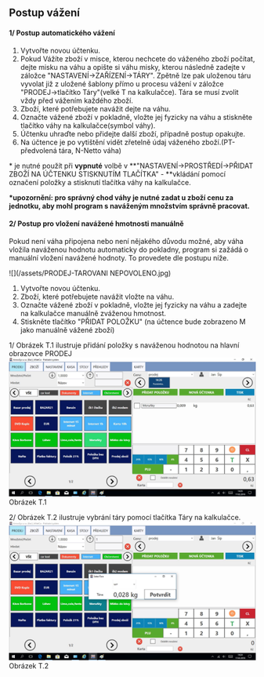 ## Postup vážení

#### 1/ Postup automatického vážení

1. Vytvořte novou účtenku.
2. Pokud Vážíte zboží v misce, kterou nechcete do váženého zboží počítat, dejte misku na váhu a opište si váhu misky, kterou následně zadejte v záložce "NASTAVENÍ-&gt;ZAŘÍZENÍ-&gt;TÁRY". Zpětně lze pak uloženou táru vyvolat již z uložené šablony přímo u procesu vážení v záložce "PRODEJ-&gt;tlačítko Táry"\(velké T na kalkulačce\). Tára se musí zvolit vždy před vážením každého zboží.
3. Zboží, které potřebujete navážit dejte na váhu.
4. Označte vážené zboží v pokladně, vložte jej fyzicky na váhu a stiskněte tlačítko váhy na kalkulačce\(symbol váhy\).
5. Účtenku uhraďte nebo přidejte další zboží, případně postup opakujte.
6. Na účtence je po vytištění vidět zřetelně údaj váženého zboží.\(PT-předvolená tára, N-Netto váha\)

\* je nutné použít při **vypnuté** volbě v **"NASTAVENÍ-&gt;PROSTŘEDÍ-&gt;PŘIDAT ZBOŽÍ NA ÚČTENKU STISKNUTÍM TLAČÍTKA" - **vkládání pomocí označení položky a stisknutí tlačítka váhy na kalkulačce.

**\*upozornění: pro správný chod váhy je nutné zadat u zboží cenu za jednotku, aby mohl program s naváženým množstvím správně pracovat.**

#### 2/ Postup pro vložení navážené hmotnosti manuálně

Pokud není váha připojena nebo není nějakého důvodu možné, aby váha vložila naváženou hodnotu automaticky do pokladny, program si zažádá o manuální vložení navážené hodnoty. To provedete dle postupu níže.

![](/assets/PRODEJ-TAROVANI NEPOVOLENO.jpg)

1. Vytvořte novou účtenku.
2. Zboží, které potřebujete navážit vložte na váhu.
3. Označte vážené zboží v pokladně, vložte jej fyzicky na váhu a zadejte na kalkulačce manuálně zváženou hmotnost.
4. Stiskněte tlačítko "PŘIDAT POLOŽKU" \(na účtence bude zobrazeno M jako manuálně vážené zboží\)



1/ Obrázek T.1 ilustruje přidání položky s naváženou hodnotou na hlavní obrazovce PRODEJ![](/assets/VAZENI-TARA4.png)Obrázek T.1

2/ Obrázek T.2 ilustruje vybrání táry pomocí tlačítka Táry na kalkulačce.![](/assets/VAZENI-TARA2.png)Obrázek T.2


